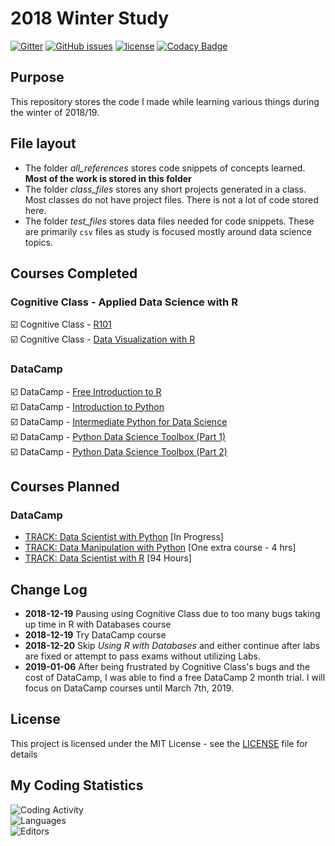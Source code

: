# 2018 Winter Study

[![Gitter](https://img.shields.io/gitter/room/Lilyheart/repo.js.svg?maxAge=2592000)](https://gitter.im/Lilyheart/LilyPrograms)
[![GitHub issues](https://img.shields.io/github/issues/Lilyheart/2018_winter_study.svg)](https://github.com/Lilyheart/2018_winter_study/issues)
[![license](https://img.shields.io/github/license/Lilyheart/2018_winter_study.svg)](https://github.com/Lilyheart/2018_winter_study/blob/gh-pages/LICENSE)
[![Codacy Badge](https://api.codacy.com/project/badge/Grade/7384b52418ff443bbb4c7de81bd6e5a8)](https://www.codacy.com/app/lilyheart/2018_winter_study?utm_source=github.com&amp;utm_medium=referral&amp;utm_content=Lilyheart/2018_winter_study&amp;utm_campaign=Badge_Grade)

## Purpose

This repository stores the code I made while learning various things during the winter of 2018/19.

## File layout

* The folder *all_references* stores code snippets of concepts learned.  **Most of the work is stored in this folder**
* The folder *class_files* stores any short projects generated in a class.  Most classes do not have project files.  There is not a lot of code stored here.  
* The folder *test_files* stores data files needed for code snippets.  These are primarily `csv` files as study is focused mostly around data science topics.

## Courses Completed

### Cognitive Class - Applied Data Science with R

:ballot_box_with_check: Cognitive Class - [R101](https://courses.cognitiveclass.ai/certificates/188a87f3ec2b4380944c2c38d3882631)  
:ballot_box_with_check: Cognitive Class - [Data Visualization with R](https://courses.cognitiveclass.ai/certificates/7dc9fafe65a84d8fa815f91b10a3a893)

### DataCamp

:ballot_box_with_check: DataCamp - [Free Introduction to R](https://campus.datacamp.com/courses/free-introduction-to-r)  
:ballot_box_with_check: DataCamp - [Introduction to Python](https://www.datacamp.com/courses/intro-to-python-for-data-science)  
:ballot_box_with_check: DataCamp - [Intermediate Python for Data Science](https://campus.datacamp.com/courses/intermediate-python-for-data-science)  
:ballot_box_with_check: DataCamp - [Python Data Science Toolbox (Part 1)](https://campus.datacamp.com/courses/python-data-science-toolbox-part-1)  
:ballot_box_with_check: DataCamp - [Python Data Science Toolbox (Part 2)](https://www.datacamp.com/courses/python-data-science-toolbox-part-2)  

## Courses Planned

### DataCamp
* [TRACK: Data Scientist with Python](https://www.datacamp.com/tracks/data-scientist-with-python) [In Progress]
* [TRACK: Data Manipulation with Python](https://www.datacamp.com/tracks/data-manipulation-with-python) [One extra course - 4 hrs]
* [TRACK: Data Scientist with R](https://www.datacamp.com/tracks/data-scientist-with-r) [94 Hours]


## Change Log

* **2018-12-19** Pausing using Cognitive Class due to too many bugs taking up time in R with Databases course
* **2018-12-19** Try DataCamp course
* **2018-12-20** Skip *Using R with Databases* and either continue after labs are fixed or attempt to pass exams without utilizing Labs.
* **2019-01-06** After being frustrated by Cognitive Class's bugs and the cost of DataCamp, I was able to find a free DataCamp 2 month trial.  I will focus on DataCamp courses until March 7th, 2019.

## License

This project is licensed under the MIT License - see the [LICENSE](LICENSE) file for details

## My Coding Statistics

![Coding Activity](https://wakatime.com/share/@dd391fcb-e113-47bf-8178-978cbb64803f/f4a82301-ba0b-43d6-b403-cc77f4c2e2c5.png)  
![Languages](https://wakatime.com/share/@dd391fcb-e113-47bf-8178-978cbb64803f/71da71aa-3296-492e-840c-3725e1f63990.png)  
![Editors](https://wakatime.com/share/@dd391fcb-e113-47bf-8178-978cbb64803f/131dbc27-02b4-4fa0-977c-4731efe5b0fa.png)
